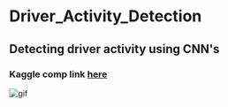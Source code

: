 # Driver_Activity_Detection

## Detecting driver activity using CNN's

### Kaggle comp link <a href = "https://www.kaggle.com/c/state-farm-distracted-driver-detection">here<a>
  
 ![gif](https://github.com/biku1998/Driver_Activity_Detection/blob/master/driver_activity_det.gif)
